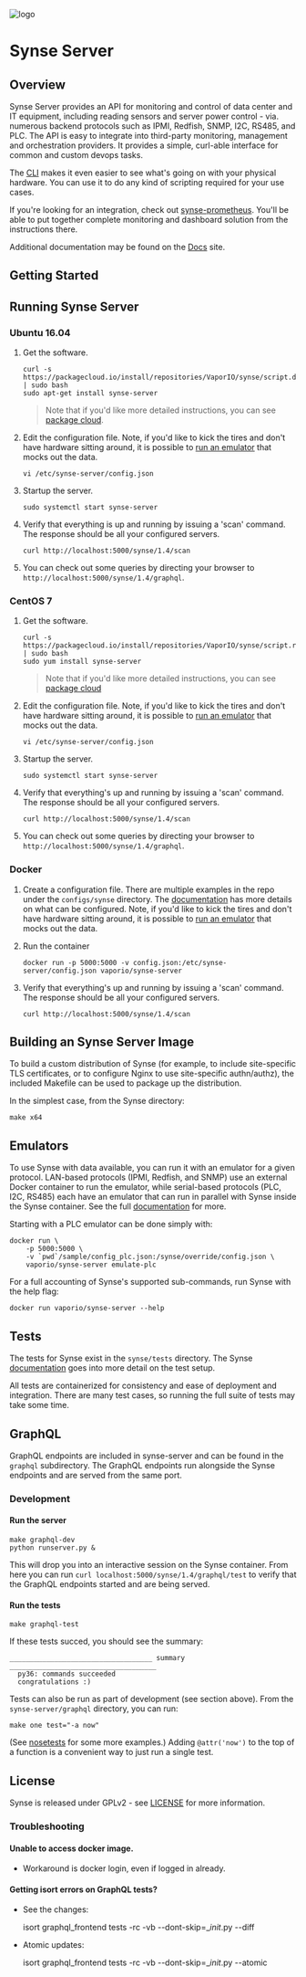 ![logo](https://github.com/vapor-ware/synse-server/raw/master/assets/logo.png)

# Synse Server

## Overview

Synse Server provides an API for monitoring and control of data center and IT
equipment, including reading sensors and server power control - via. numerous
backend protocols such as IPMI, Redfish, SNMP, I2C, RS485, and PLC. The API is
easy to integrate into third-party monitoring, management and orchestration
providers. It provides a simple, curl-able interface for common and custom
devops tasks.

The [CLI](cli) makes it even easier to see what's going on with your physical
hardware. You can use it to do any kind of scripting required for your use cases.

If you're looking for an integration, check out [synse-prometheus](prometheus).
You'll be able to put together complete monitoring and dashboard solution from
the instructions there.

Additional documentation may be found on the [Docs][docs] site.

## Getting Started

## Running Synse Server

### Ubuntu 16.04

1. Get the software.

    ```
    curl -s https://packagecloud.io/install/repositories/VaporIO/synse/script.deb.sh | sudo bash
    sudo apt-get install synse-server
    ```

    > Note that if you'd like more detailed instructions, you can see [package cloud](pkg-cloud).

2. Edit the configuration file. Note, if you'd like to kick the tires and don't
have hardware sitting around, it is possible to [run an emulator](#emulator) that
mocks out the data.

    ```
    vi /etc/synse-server/config.json
    ```

3. Startup the server.

    ```
    sudo systemctl start synse-server
    ```

4. Verify that everything is up and running by issuing a 'scan' command. The
response should be all your configured servers.

    ```
    curl http://localhost:5000/synse/1.4/scan
    ```

5. You can check out some queries by directing your browser to `http://localhost:5000/synse/1.4/graphql`.

### CentOS 7

1. Get the software.
    ```
    curl -s https://packagecloud.io/install/repositories/VaporIO/synse/script.rpm.sh | sudo bash
    sudo yum install synse-server
    ```

    > Note that if you'd like more detailed instructions, you can see [package cloud](pkg-cloud)

2. Edit the configuration file. Note, if you'd like to kick the tires and don't
have hardware sitting around, it is possible to [run an emulator](#emulator) that
mocks out the data.

    ```
    vi /etc/synse-server/config.json
    ```

3. Startup the server.

    ```
    sudo systemctl start synse-server
    ```

4. Verify that everything's up and running by issuing a 'scan' command. The
response should be all your configured servers.

    ```
    curl http://localhost:5000/synse/1.4/scan
    ```

5. You can check out some queries by directing your browser to `http://localhost:5000/synse/1.4/graphql`.

### Docker

1. Create a configuration file. There are multiple examples in the repo under the
`configs/synse` directory. The [documentation][docs] has more details on what can
be configured. Note, if you'd like to kick the tires and don't have hardware sitting
around, it is possible to [run an emulator](#emulator) that mocks out the data.

2. Run the container

    ```
    docker run -p 5000:5000 -v config.json:/etc/synse-server/config.json vaporio/synse-server
    ```

4. Verify that everything's up and running by issuing a 'scan' command. The
response should be all your configured servers.

    ```
    curl http://localhost:5000/synse/1.4/scan
    ```

## Building an Synse Server Image

To build a custom distribution of Synse (for example, to include site-specific
TLS certificates, or to configure Nginx to use site-specific authn/authz), the
included Makefile can be used to package up the distribution.

In the simplest case, from the Synse directory:
```
make x64
```

## Emulators

To use Synse with data available, you can run it with an emulator for a given protocol.
LAN-based protocols (IPMI, Redfish, and SNMP) use an external Docker container to
run the emulator, while serial-based protocols (PLC, I2C, RS485) each have an emulator
that can run in parallel with Synse inside the Synse container. See the full
[documentation][docs] for more.

Starting with a PLC emulator can be done simply with:

```
docker run \
    -p 5000:5000 \
    -v `pwd`/sample/config_plc.json:/synse/override/config.json \
    vaporio/synse-server emulate-plc
```

For a full accounting of Synse's supported sub-commands, run Synse with the help flag:
```
docker run vaporio/synse-server --help
```

## Tests

The tests for Synse exist in the `synse/tests` directory. The Synse [documentation][docs]
goes into more detail on the test setup.

All tests are containerized for consistency and ease of deployment and integration.
There are many test cases, so running the full suite of tests may take some time.

## GraphQL

GraphQL endpoints are included in synse-server and can be found in the `graphql`
subdirectory. The GraphQL endpoints run alongside the Synse endpoints and are served
from the same port.

### Development

#### Run the server

```
make graphql-dev
python runserver.py &
```

This will drop you into an interactive session on the Synse container. From here you
can run `curl localhost:5000/synse/1.4/graphql/test` to verify that the GraphQL endpoints
started and are being served.

#### Run the tests

```
make graphql-test
```

If these tests succed, you should see the summary:
```
___________________________________ summary ____________________________________
  py36: commands succeeded
  congratulations :)
```

Tests can also be run as part of development (see section above). From the `synse-server/graphql`
directory, you can run:
```
make one test="-a now"
```

(See [nosetests](http://nose.readthedocs.io/en/latest/usage.html) for some more examples.)
Adding `@attr('now')` to the top of a function is a convenient way to just run a single test.

## License
Synse is released under GPLv2 - see [LICENSE](license) for more information.


### Troubleshooting

#### Unable to access docker image.
- Workaround is docker login, even if logged in already.

#### Getting isort errors on GraphQL tests?

- See the changes:

    isort graphql_frontend tests -rc -vb --dont-skip=__init_.py --diff

- Atomic updates:

    isort graphql_frontend tests -rc -vb --dont-skip=__init_.py --atomic


[cli]: https://github.com/vapor-ware/synse-cli
[docs]: http://opendcre.com
[license]: https://github.com/vapor-ware/synse-server/blob/master/LICENSE
[pkg-cloud]: https://packagecloud.io/VaporIO/synse/install
[prometheus]: https://github.com/vapor-ware/synse-prometheus
